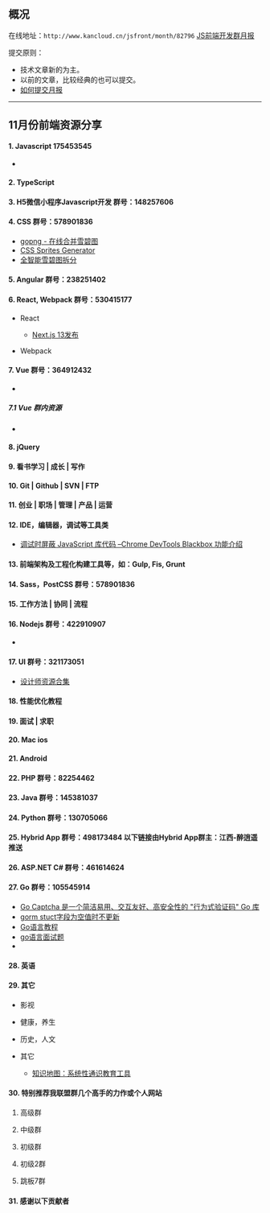 ## 概况

在线地址：`http://www.kancloud.cn/jsfront/month/82796` [JS前端开发群月报](http://www.kancloud.cn/jsfront/month/82796)


提交原则：

- 技术文章新的为主。
- 以前的文章，比较经典的也可以提交。
- [如何提交月报](http://www.kancloud.cn/jsfront/month/227309)

---


## 11月份前端资源分享
#### 1. Javascript 175453545
- []()


#### 2. TypeScript


#### 3. H5微信小程序Javascript开发 群号：148257606


#### 4. CSS  群号：578901836
- [gopng - 在线合并雪碧图](http://alloyteam.github.io/gopng/)
- [CSS Sprites Generator](https://www.toptal.com/developers/css/sprite-generator)
- [全智能雪碧图拆分](https://www.sprite-cutter.com/image-tool/sprite)

#### 5. Angular 群号：238251402

#### 6. React, Webpack 群号：530415177
- React

    - [Next.js 13发布](https://juejin.cn/post/7160084572942630926)


- Webpack



#### 7. Vue 群号：364912432
- []()


##### 7.1 Vue 群内资源
- []()

#### 8. jQuery

#### 9. 看书学习 | 成长 | 写作

#### 10. Git | Github | SVN | FTP

#### 11. 创业 | 职场 | 管理 | 产品 | 运营

#### 12. IDE，编辑器，调试等工具类
- [调试时屏蔽 JavaScript 库代码 –Chrome DevTools Blackbox 功能介绍](http://www.alloyteam.com/2015/01/chrome-devtools-blackbox/)

#### 13. 前端架构及工程化构建工具等，如：Gulp, Fis, Grunt

#### 14. Sass，PostCSS  群号：578901836

#### 15. 工作方法 | 协同 | 流程

#### 16. Nodejs 群号：422910907
- []()

#### 17. UI 群号：321173051
- [设计师资源合集](https://www.yuque.com/muzri/design)

#### 18. 性能优化教程

#### 19. 面试 | 求职

#### 20. Mac ios

#### 21. Android

#### 22. PHP 群号：82254462

#### 23. Java 群号：145381037

#### 24. Python 群号：130705066

#### 25. Hybrid App 群号：498173484 以下链接由Hybrid App群主：江西-醉逍遥推送

#### 26. ASP.NET C# 群号：461614624

#### 27. Go 群号：105545914
- [Go Captcha 是一个简洁易用、交互友好、高安全性的 "行为式验证码" Go 库](https://github.com/wenlng/go-captcha)
- [gorm stuct字段为空值时不更新](https://blog.csdn.net/qq_39941141/article/details/121639675)
- [Go语言教程](https://haicoder.net/golang/golang-tutorial.html)
- [go语言面试题](https://www.topgoer.cn/docs/gomianshiti/mianshiti)
- []()

#### 28. 英语

#### 29. 其它

- 影视


- 健康，养生


- 历史，人文


- 其它

    - [知识地图：系统性通识教育工具](https://zhuanlan.zhihu.com/p/107765881)


#### 30. 特别推荐我联盟群几个高手的力作或个人网站

1. 高级群



2. 中级群


3. 初级群

4. 初级2群


5. 跳板7群


#### 31. 感谢以下贡献者


